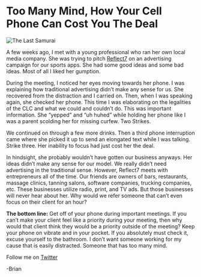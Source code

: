 <!--
id: 659085686
link: http://techneur.com/post/659085686/too-many-mind-how-your-cell-phone-can-cost-you-the
slug: too-many-mind-how-your-cell-phone-can-cost-you-the
date: Thu Jun 03 2010 01:07:32 GMT-0500 (CDT)
publish: 2010-06-03
tags: 
-->


Too Many Mind, How Your Cell Phone Can Cost You The Deal
========================================================

![The Last
Samurai](http://media.tumblr.com/tumblr_l3d0qab8Le1qzbc4f.jpg)

A few weeks ago, I met with a young professional who ran her own local
media company. She was trying to pitch
[Reflect7](http://reflect7.com "Reflect7 Website") on an advertising
campaign for our sports apps. She had some good ideas and some bad
ideas. Most of all I liked her gumption.

During the meeting, I noticed her eyes moving towards her phone. I was
explaining how traditional advertising didn’t make any sense for us. She
recovered from the distraction and I carried on. Then, when I was
speaking again, she checked her phone. This time I was elaborating on
the legalities of the CLC and what we could and couldn’t do. This was
important information. She “yepped” and “uh huhed” while holding her
phone like I was a parent scolding her for missing curfew. Two Strikes.

We continued on through a few more drinks. Then a third phone
interruption came where she picked it up to send an elongated text while
I was talking. Strike three. Her inability to focus had just cost her
the deal.

In hindsight, she probably wouldn’t have gotten our business anyways.
Her ideas didn’t make any sense for our model. We really didn’t need
advertising in the traditional sense. However, Reflect7 meets with
entrepreneurs all of the time. Our friends are owners of bars,
restaurants, massage clinics, tanning salons, software companies,
trucking companies, etc. These businesses utilize radio, print, and TV
ads. But those businesses will never hear about her. Why would we refer
someone that can’t even focus on their client for an hour?

**The bottom line:** Get off of your phone during important meetings. If
you can’t make your client feel like a priority during your meeting,
then why would that client think they would be a priority outside of the
meeting? Keep your phone on vibrate and in your pocket. If you
absolutely must check it, excuse yourself to the bathroom. I don’t want
someone working for my cause that is easily distracted. Someone that has
too many mind.

Follow me on
[Twitter](http://twitter.com/brianlambelet "Follow Brian Lambelet on Twitter")

-Brian


